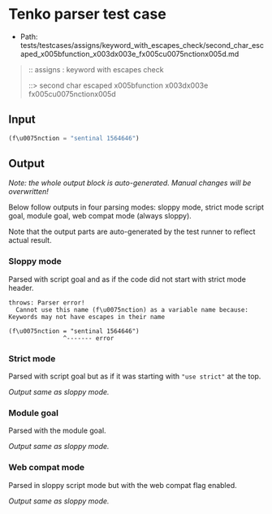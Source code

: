 # Tenko parser test case

- Path: tests/testcases/assigns/keyword_with_escapes_check/second_char_escaped_x005bfunction_x003dx003e_fx005cu0075nctionx005d.md

> :: assigns : keyword with escapes check
>
> ::> second char escaped x005bfunction x003dx003e fx005cu0075nctionx005d

## Input

`````js
(f\u0075nction = "sentinal 1564646")
`````

## Output

_Note: the whole output block is auto-generated. Manual changes will be overwritten!_

Below follow outputs in four parsing modes: sloppy mode, strict mode script goal, module goal, web compat mode (always sloppy).

Note that the output parts are auto-generated by the test runner to reflect actual result.

### Sloppy mode

Parsed with script goal and as if the code did not start with strict mode header.

`````
throws: Parser error!
  Cannot use this name (f\u0075nction) as a variable name because: Keywords may not have escapes in their name

(f\u0075nction = "sentinal 1564646")
               ^------- error
`````

### Strict mode

Parsed with script goal but as if it was starting with `"use strict"` at the top.

_Output same as sloppy mode._

### Module goal

Parsed with the module goal.

_Output same as sloppy mode._

### Web compat mode

Parsed in sloppy script mode but with the web compat flag enabled.

_Output same as sloppy mode._
